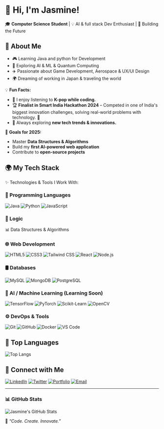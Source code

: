 # 👋 Hi, I'm Jasmine!  
🎓 **Computer Science Student** | 💡 AI & full stack Dev Enthusiast | 🚀 Building the Future  

## 🌟 **About Me** 
- 🎮 Learning Java and python for Development
- 🤖 Exploring AI & ML & Quantum Computing
- ✈️ Passionate about Game Development, Aerospace & UX/UI Design
- 🌍 Dreaming of working in Japan & traveling the world

💡 **Fun Facts:**  
- 🎵 I enjoy listening to **K-pop while coding.**  
- 🏆 **Finalist in Smart India Hackathon 2024** – Competed in one of India's biggest innovation challenges, solving real-world problems with technology. 🚀  
- 📖 Always exploring **new tech trends & innovations.**

🎯 **Goals for 2025:**  
- Master **Data Structures & Algorithms**  
- Build my **first AI-powered web application**  
- Contribute to **open-source projects**    


## 🌍 **My Tech Stack**  
✨ Technologies & Tools I Work With:  

### **📌 Programming Languages**
![Java](https://img.shields.io/badge/-Java-007396?style=flat-square&logo=java&logoColor=white)
![Python](https://img.shields.io/badge/-Python-3776AB?style=flat-square&logo=python&logoColor=white)
![JavaScript](https://img.shields.io/badge/-JavaScript-F7DF1E?style=flat-square&logo=javascript&logoColor=black)

### **📌 Logic**
📊 Data Structures & Algorithms

### **🌐 Web Development**
![HTML5](https://img.shields.io/badge/-HTML5-E34F26?style=flat-square&logo=html5&logoColor=white)
![CSS3](https://img.shields.io/badge/-CSS3-1572B6?style=flat-square&logo=css3&logoColor=white)
![Tailwind CSS](https://img.shields.io/badge/-Tailwind%20CSS-38B2AC?style=flat-square&logo=tailwind-css&logoColor=white)
![React](https://img.shields.io/badge/-React-61DAFB?style=flat-square&logo=react&logoColor=black)
![Node.js](https://img.shields.io/badge/-Node.js-339933?style=flat-square&logo=node.js&logoColor=white)

### **🛢️ Databases**
![MySQL](https://img.shields.io/badge/-MySQL-4479A1?style=flat-square&logo=mysql&logoColor=white)
![MongoDB](https://img.shields.io/badge/-MongoDB-47A248?style=flat-square&logo=mongodb&logoColor=white)
![PostgreSQL](https://img.shields.io/badge/-PostgreSQL-336791?style=flat-square&logo=postgresql&logoColor=white)

### **🤖 AI / Machine Learning (Learning Soon)**
![TensorFlow](https://img.shields.io/badge/-TensorFlow-FF6F00?style=flat-square&logo=tensorflow&logoColor=white)
![PyTorch](https://img.shields.io/badge/-PyTorch-EE4C2C?style=flat-square&logo=pytorch&logoColor=white)
![Scikit-Learn](https://img.shields.io/badge/-Scikit%20Learn-F7931E?style=flat-square&logo=scikit-learn&logoColor=white)
![OpenCV](https://img.shields.io/badge/-OpenCV-5C3EE8?style=flat-square&logo=opencv&logoColor=white)

### **⚙️ DevOps & Tools**
![Git](https://img.shields.io/badge/-Git-F05032?style=flat-square&logo=git&logoColor=white)
![GitHub](https://img.shields.io/badge/-GitHub-181717?style=flat-square&logo=github&logoColor=white)
![Docker](https://img.shields.io/badge/-Docker-2496ED?style=flat-square&logo=docker&logoColor=white)
![VS Code](https://img.shields.io/badge/-VS%20Code-007ACC?style=flat-square&logo=visual-studio-code&logoColor=white)


## 🌟 Top Languages
![Top Langs](https://github-readme-stats.vercel.app/api/top-langs/?username=Jascodes09&layout=compact&theme=tokyonight)


## 🔗 Connect with Me
[![LinkedIn](https://img.shields.io/badge/-LinkedIn-blue?style=flat&logo=Linkedin&logoColor=white)](https://www.linkedin.com/in/jasmin1105)
[![Twitter](https://img.shields.io/badge/-Twitter-blue?style=flat&logo=Twitter&logoColor=white)](YOUR-TWITTER-LINK)
[![Portfolio](https://img.shields.io/badge/-Portfolio-000?style=flat&logo=vercel&logoColor=white)](YOUR-PORTFOLIO-LINK)
[![Email](https://img.shields.io/badge/-Email-D14836?style=flat&logo=Gmail&logoColor=white)](mailto:shaikjasmine1105@gmail.com)
 

---

### 📊 **GitHub Stats**  
![Jasmine's GitHub Stats](https://github-readme-stats.vercel.app/api?username=Jascodes09&show_icons=true&theme=tokyonight)
  

💬 _“Code. Create. Innovate.”_  



